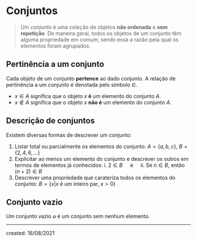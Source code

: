 # Conjuntos
> Um *conjunto* é uma coleção de objetos **não ordenada** e **sem repetição**. De maneira geral, todos os objetos de um conjunto têm alguma propriedade em comum, sendo essa a razão pela qual os elementos foram agrupados.

## Pertinência a um conjunto
Cada objeto de um conjunto **pertence** ao dado conjunto. A relação de pertinência a um conjunto é denotada pelo símbolo $\in$.
- $x \in A$ significa que o objeto $x$ **é** um elemento do conjunto $A$.
- $x \notin A$ significa que o objeto $x$ **não é** um elemento do conjunto $A$.

## Descrição de conjuntos
Existem diversas formas de descrever um conjunto:
1. Listar total ou parcialmente os elementos do conjunto: $A = \{a, b, c\}$, $B = \{2, 4, 6, \dots\}$
2. Explicitar ao menos um elemento do conjunto e descrever os outros em termos de elementos já conhecidos: $\text{i. } 2 \in B \quad$ e $\quad\text{ii. Se } n \in B \text{, então } (n + 2) \in B$
3. Descrever uma propriedade que carateriza todos os elementos do conjunto: $B = \{x | x \text{ é um inteiro par, } x > 0\}$

## Conjunto vazio
Um conjunto vazio $\varnothing$ é um conjunto sem nenhum elemento.

---

created: 16/08/2021
